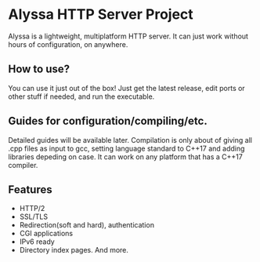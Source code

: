 # Alyssa HTTP Server Project
Alyssa is a lightweight, multiplatform HTTP server. It can just work without hours of configuration, on anywhere.
## How to use?
You can use it just out of the box! Just get the latest release, edit ports or other stuff if needed, and run the executable.
## Guides for configuration/compiling/etc.
Detailed guides will be available later. Compilation is only about of giving all .cpp files as input to gcc, setting language standard to C++17 and adding libraries depeding on case. It can work on any platform that has a C++17 compiler.
## Features
- HTTP/2 
- SSL/TLS
- Redirection(soft and hard), authentication
- CGI applications
- IPv6 ready
- Directory index pages.
And more.